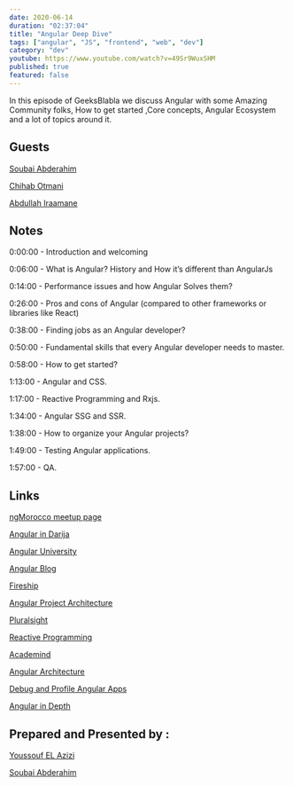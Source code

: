 ```yaml
---
date: 2020-06-14
duration: "02:37:04"
title: "Angular Deep Dive"
tags: ["angular", "JS", "frontend", "web", "dev"]
category: "dev"
youtube: https://www.youtube.com/watch?v=49Sr9WuxSHM
published: true
featured: false
---
```


In this episode of GeeksBlabla we discuss Angular with some Amazing Community folks, How to get started ,Core concepts, Angular Ecosystem and a lot of topics around it.

## Guests

[Soubai Abderahim](https://soubai.me)

[Chihab Otmani](https://chihab.dev)

[Abdullah Iraamane](https://www.facebook.com/abdullah.eraman)

## Notes

0:00:00 - Introduction and welcoming

0:06:00 - What is Angular? History and How it’s different than AngularJs

0:14:00 - Performance issues and how Angular Solves them?

0:26:00 - Pros and cons of Angular (compared to other frameworks or libraries like React)

0:38:00 - Finding jobs as an Angular developer?

0:50:00 - Fundamental skills that every Angular developer needs to master.

0:58:00 - How to get started?

1:13:00 - Angular and CSS.

1:17:00 - Reactive Programming and Rxjs.

1:34:00 - Angular SSG and SSR.

1:38:00 - How to organize your Angular projects?

1:49:00 - Testing Angular applications.

1:57:00 - QA.

## Links

[ngMorocco meetup page](https://www.meetup.com/ngMorocco)

[Angular in Darija](https://www.youtube.com/channel/UC5irZcpXt3LZ4Ra44aFX_eA)

[ Angular University](https://angular-university.io/)

[Angular Blog](https://blog.angular.io/)

[Fireship](https://fireship.io/)

[Angular Project Architecture](https://medium.com/ngconf/angular-architecture-matters-monorepo-df110b2a508a)

[Pluralsight](https://www.pluralsight.com/)

[Reactive Programming](http://reactivex.io/documentation/observable.html)

[Academind](https://www.youtube.com/channel/UCSJbGtTlrDami-tDGPUV9-w)

[Angular Architecture](https://medium.com/fincura-engineering/front-end-architecture-for-angular-applications-d6840b78706c)

[Debug and Profile Angular Apps](https://augury.rangle.io/)

[Angular in Depth](https://indepth.dev)

## Prepared and Presented by :

[Youssouf EL Azizi](https://elazizi.com/)

[Soubai Abderahim](https://soubai.me)
